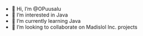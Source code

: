 - 👋 Hi, I’m @OPuusalu
- 👀 I’m interested in Java
- 🌱 I’m currently learning Java
- 💞️ I’m looking to collaborate on Madislol Inc. projects
